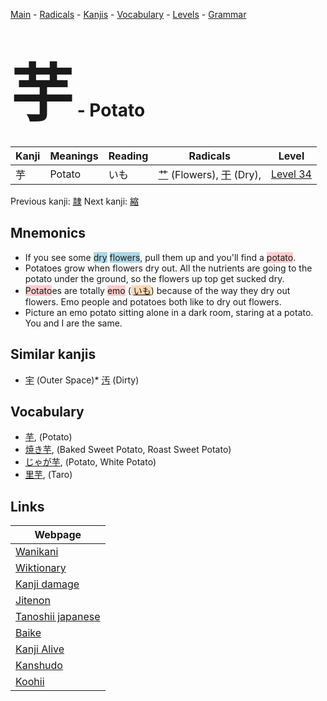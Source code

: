 <style> bigfont {font-size: 100px}</style>
[Main](../index.md) -
[Radicals](../radicals.md) -
[Kanjis](../kanjis.md) -
[Vocabulary](../vocabulary.md) -
[Levels](../levels.md) -
[Grammar](../grammar.md)
# <bigfont> 芋</bigfont> - Potato 

| Kanji | Meanings | Reading | Radicals | Level |
| --- | --- | --- | --- | --- |
| 芋 | Potato | いも | [艹](../radicals/艹.md) (Flowers), [干](../radicals/干.md) (Dry),  | [Level 34](../levels/wk_level34.md) |

Previous kanji: [隷](隷.md) Next kanji: [縮](縮.md) 

## Mnemonics
 * If you see some <span style="background-color:#ADD8E6"> dry</span> <span style="background-color:#ADD8E6"> flowers</span>, pull them up and you'll find a <span style="background-color:#ffcccb"> potato</span>.
* Potatoes grow when flowers dry out. All the nutrients are going to the potato under the ground, so the flowers up top get sucked dry.
* <span style="background-color:#ffcccb"> Potato</span>es are totally <span style="background-color:#ffcccb"> emo</span> (<span style="background-color:#fed8b1"> [いも](https://jisho.org/search/いも)</span>) because of the way they dry out flowers. Emo people and potatoes both like to dry out flowers.
* Picture an emo potato sitting alone in a dark room, staring at a potato. You and I are the same.


## Similar kanjis
 * [宇](宇.md) (Outer Space)* [汚](汚.md) (Dirty)


## Vocabulary
 * [芋](../vocabulary/芋.md), (Potato)
* [焼き芋](../vocabulary/芋.md), (Baked Sweet Potato, Roast Sweet Potato)
* [じゃが芋](../vocabulary/芋.md), (Potato, White Potato)
* [里芋](../vocabulary/芋.md), (Taro)



## Links 

| Webpage |
| --- |
| [Wanikani          ](https://www.wanikani.com/kanji/芋) |
| [Wiktionary        ](https://en.wiktionary.org/wiki/芋) |
| [Kanji damage      ](http://www.kanjidamage.com/kanji/search?utf8=✓&q=芋) |
| [Jitenon           ](https://jitenon.com/kanji/芋) |
| [Tanoshii japanese ](https://www.tanoshiijapanese.com/dictionary/kanji.cfm?k=芋) |
| [Baike             ](https://baike.baidu.com/item/芋) |
| [Kanji Alive       ](https://app.kanjialive.com/芋) |
| [Kanshudo          ](https://www.kanshudo.com/searchmn?q=芋) |
| [Koohii            ](https://kanji.koohii.com/study/kanji/芋) |
